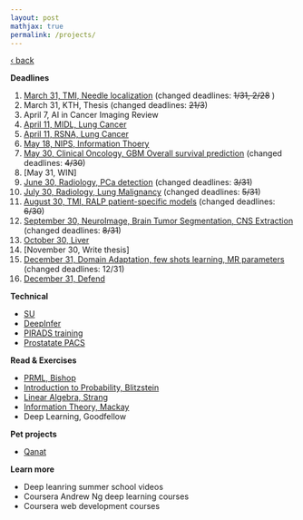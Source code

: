 ```yaml
---
layout: post
mathjax: true
permalink: /projects/
---
```

<a href="/">&#8249; back</a>

**Deadlines**
1. [March 31, TMI, Needle localization](/projects/2018_tmi_needle) (changed deadlines: <strike>1/31, 2/28</strike> )
1. March 31, KTH, Thesis (changed deadlines: <strike>21/3</strike>)
1. April 7, AI in Cancer Imaging Review
1. [April 11, MIDL, Lung Cancer](/projects/2018_lung)
1. [April 11, RSNA, Lung Cancer](/projects/2018_lung)
1. [May 18, NIPS, Information Thoery](/projects/2018_it)
1. [May 30, Clinical Oncology, GBM Overall survival prediction](/projects/2018_gbmos) (changed deadlines: <strike>4/30</strike>)
1. [May 31, WIN]
1. [June 30, Radiology, PCa detection](/projects/2018_rad_pca) (changed deadlines: <strike>3/31</strike>)
1. [July 30, Radiology, Lung Malignancy](/projects/2018_lung) (changed deadlines: <strike>5/31</strike>)
1. [August 30, TMI, RALP patient-specific models](/projects/2018_ralp) (changed deadlines: <strike>6/30</strike>)
1. [September 30, NeuroImage, Brain Tumor Segmentation, CNS Extraction](/projects/2018_neuro_segmentation) (changed deadlines: <strike>8/31</strike>)
1. [October 30, Liver](/projects/2018_liver)
1. [November 30, Write thesis]
1. [December 31, Domain Adaptation, few shots learning, MR parameters](/projects/2018_domain_adaptation) (changed deadlines: 12/31)
1. [December 31, Defend]()

**Technical**
- [SU](/projects/2018_su)
- [DeepInfer](/projects/2018_deepinfer)
- [PIRADS training](/projects/2018_pirads_train)
- [Prostatate PACS](/projects/2018_pirads_pacs)

**Read & Exercises**
- [PRML, Bishop](/projects/2018_prml)
- [Introduction to Probability, Blitzstein](/projects/2018_intro_prob)
- [Linear Algebra, Strang](/projects/2018_la)
- [Information Theory, Mackay](/projects/2018_it_book)
- Deep Learning, Goodfellow

**Pet projects**
- [Qanat](/projects/2018_qanat)


**Learn more**
- Deep leanring summer school videos
- Coursera Andrew Ng deep learning courses
- Coursera web development courses
